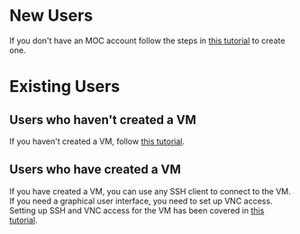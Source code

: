 # New Users

If you don't have an MOC account follow the steps in [this tutorial](https://github.com/OCT-FPGA/OCT-Tutorials/blob/master/mocsetup/account-setup-and-configuration.md) to create one.

# Existing Users

## Users who haven't created a VM

If you haven't created a VM, follow [this tutorial](https://github.com/OCT-FPGA/OCT-Tutorials/blob/master/mocsetup/instancesetup.md).

## Users who have created a VM

If you have created a VM, you can use any SSH client to connect to the VM. If you need a graphical user interface, you need to set up VNC access. Setting up SSH and VNC access for the VM has been covered in [this tutorial](https://github.com/OCT-FPGA/OCT-Tutorials/tree/master/vncsshsetup).
